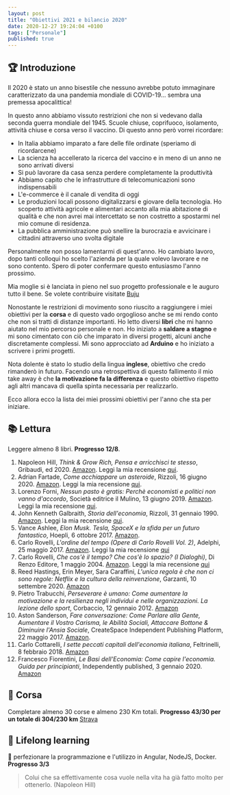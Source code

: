```yaml
---
layout: post
title: "Obiettivi 2021 e bilancio 2020"
date: 2020-12-27 19:24:04 +0100
tags: ["Personale"]
published: true
---
```


## :trophy: Introduzione

Il 2020 è stato un anno bisestile che nessuno avrebbe potuto immaginare caratterizzato da una pandemia mondiale di COVID-19... sembra una premessa apocalittica!

In questo anno abbiamo vissuto restrizioni che non si vedevano dalla seconda guerra mondiale del 1945. Scuole chiuse, coprifuoco, isolamento, attività chiuse e corsa verso il vaccino. Di questo anno però vorrei ricordare:

- In Italia abbiamo imparato a fare delle file ordinate (speriamo di ricordarcene)
- La scienza ha accellerato la ricerca del vaccino e in meno di un anno ne sono arrivati diversi
- Si può lavorare da casa senza perdere completamente la produttività
- Abbiamo capito che le infrastrutture di telecomunicazioni sono indispensabili
- L'e-commerce è il canale di vendita di oggi
- Le produzioni locali possono digitalizzarsi e giovare della tecnologia. Ho scoperto attività agricole e alimentari accanto alla mia abitazione di qualità e che non avrei mai intercettato se non costretto a spostarmi nel mio comune di residenza.
- La pubblica amministrazione può snellire la burocrazia e avvicinare i cittadini attraverso uno svolta digitale

Personalmente non posso lamentarmi di quest'anno. Ho cambiato lavoro, dopo tanti colloqui ho scelto l'azienda per la quale volevo lavorare e ne sono contento. Spero di poter confermare questo entusiasmo l'anno prossimo.

Mia moglie si è lanciata in pieno nel suo progetto professionale e le auguro tutto il bene. Se volete contribuire visitate [Buju](www.buju.it)

Nonostante le restrizioni di movimento sono riuscito a raggiungere i miei obiettivi per la **corsa** e di questo vado orgoglioso anche se mi rendo conto che non si tratti di distanze importanti. Ho letto diversi **libri** che mi hanno aiutato nel mio percorso personale e non. Ho iniziato a **saldare a stagno** e mi sono cimentato con ciò che imparato in diversi progetti, alcuni anche discretamente complessi.
Mi sono approcciato ad **Arduino** e ho iniziato a scrivere i primi progetti.

Nota dolente è stato lo studio della lingua **inglese**, obiettivo che credo rimanderò in futuro. Facendo una retrospettiva di questo fallimento il mio take away è che **la motivazione fa la differenza** e questo obiettivo rispetto agli altri mancava di quella spinta necessaria per realizzarlo.

Ecco allora ecco la lista dei miei prossimi obiettivi per l'anno che sta per iniziare.

## :books: Lettura

Leggere almeno 8 libri. **Progresso 12/8**.

1. Napoleon Hill, _Think & Grow Rich, Pensa e arricchisci te stesso_, Gribaudi, ed 2020. [Amazon](https://www.amazon.it/Pensa-arricchisci-stesso-Edizione-annotazioni-ebook/dp/B00M0UJZR2/ref=msx_wsirn_v1_1/257-1351534-7918520?_encoding=UTF8&pd_rd_i=B00M0UJZR2&pd_rd_r=cc5ef4e6-f707-4b6c-9196-259c52b6d613&pd_rd_w=RYNqQ&pd_rd_wg=m1pKJ&pf_rd_p=732a019b-2de9-4dce-9a12-3f73f7679df0&pf_rd_r=TZ59B57TAJVTP1WF3CNE&psc=1&refRID=TZ59B57TAJVTP1WF3CNE). Leggi la mia recensione [qui](../2021-01-02-pensa-e-arricchisci-te-stesso).
2. Adrian Fartade, _Come acchiappare un asteroide_, Rizzoli, 16 giugno 2020. [Amazon](https://www.amazon.it/Come-acchiappare-asteroide-scoperta-aiuteranno-ebook/dp/B085PXXT3Z/ref=tmm_kin_swatch_0?_encoding=UTF8&qid=1610894353&sr=8-1). Leggi la mia recensione [qui](../2021-03-30-come-acchiappare-un-asteroide).
3. Lorenzo Forni, _Nessun pasto è gratis: Perchè economisti e politici non vanno d'accordo_, Società editrice il Mulino, 13 giugno 2019. [Amazon](https://www.amazon.it/Nessun-pasto-gratis-economisti-Contemporanea-ebook/dp/B07SN3TTFK/ref=tmm_kin_swatch_0?_encoding=UTF8&qid=1611606122&sr=8-1). Leggi la mia recensione [qui](../2021-04-15-nessun-pasto-e-gratis).
4. John Kenneth Galbraith, _Storia dell'economia_, Rizzoli, 31 gennaio 1990. [Amazon](https://www.amazon.it/Storia-delleconomia-John-Kenneth-Galbraith-ebook/dp/B00ZUU43NU/ref=tmm_kin_swatch_0?_encoding=UTF8&qid=1618760329&sr=8-1). Leggi la mia recensione [qui](../2021-05-15-storia-dell-economia).
5. Vance Ashlee, _Elon Musk. Tesla, SpaceX e la sfida per un futuro fantastico_, Hoepli, 6 ottobre 2017. [Amazon](https://www.amazon.it/Elon-Musk-SpaceX-futuro-fantastico-ebook/dp/B0769YSV6D/ref=tmm_kin_swatch_0?_encoding=UTF8&qid=1620747550&sr=8-1).
6. Carlo Rovelli, _L'ordine del tempo (Opere di Carlo Rovelli Vol. 2)_, Adelphi, 25 maggio 2017. [Amazon](https://www.amazon.it/Lordine-tempo-Opere-Carlo-Rovelli-ebook/dp/B0727RMBK7/ref=sr_1_1?__mk_it_IT=%C3%85M%C3%85%C5%BD%C3%95%C3%91&dchild=1&keywords=L%27ordine+del+tempo+%28Opere+di+Carlo+Rovelli+Vol.+2%29&qid=1623354439&sr=8-1). Leggi la mia recensione [qui](../2021-07-01-ordine-del-tempo)
7. Carlo Rovelli, _Che cos'è il tempo? Che cos'è lo spazio? (I Dialoghi)_, Di Renzo Editore, 1 maggio 2004. [Amazon](https://www.amazon.it/gp/product/B073JPJY93/ref=dbs_a_def_rwt_bibl_vppi_i7). Leggi la mia recensione [qui](../2021-07-01-ordine-del-tempo)
8. Reed Hastings, Erin Meyer, Sara Caraffini, _L'unica regola è che non ci sono regole: Netflix e la cultura della reinvenzione_, Garzanti, 10 settembre 2020. [Amazon](https://www.amazon.it/Lunica-regole-Netflix-cultura-reinvenzione/dp/8811607418/ref=sr_1_1?__mk_it_IT=%C3%85M%C3%85%C5%BD%C3%95%C3%91&crid=2MCBV7OHY7T14&dchild=1&keywords=l+unica+regola+%C3%A8+che+non+ci+sono+regole&qid=1628177861&sprefix=unica+re%2Caps%2C216&sr=8-1)
9. Pietro Trabucchi, _Perseverare è umano: Come aumentare la motivazione e la resilienza negli individui e nelle organizzazioni. La lezione dello sport_, Corbaccio, 12 gennaio 2012. [Amazon](https://www.amazon.it/Perseverare-umano-motivazione-resilienza-organizzazioni-ebook/dp/B006WLOORQ/ref=tmm_kin_swatch_0?_encoding=UTF8&qid=1629662219&sr=8-1)
10. Aston Sanderson, _Fare conversazione: Come Parlare alla Gente, Aumentare il Vostro Carisma, le Abilità Sociali, Attaccare Bottone & Diminuire l'Ansia Sociale_, CreateSpace Independent Publishing Platform, 22 maggio 2017. [Amazon](https://www.amazon.it/Fare-Conversazione-Aumentare-Attaccare-Diminuire-ebook/dp/B072J6WLL7/ref=tmm_kin_swatch_0?_encoding=UTF8&qid=1629662332&sr=8-3).
11. Carlo Cottarelli, _I sette peccati capitali dell'economia italiana_, Feltrinelli, 8 febbraio 2018. [Amazon](https://www.amazon.it/sette-peccati-capitali-delleconomia-italiana/dp/8807173328/ref=sr_1_1?__mk_it_IT=%C3%85M%C3%85%C5%BD%C3%95%C3%91&crid=1YUT9GI7RJ916&dchild=1&keywords=i+sette+peccati+capitali+dell+economia+italiana&qid=1629662429&sprefix=i+sette+pecc%2Caps%2C213&sr=8-1)
12. Francesco Fiorentini, _Le Basi dell'Economia: Come capire l'economia. Guida per principianti_, Independently published, 3 gennaio 2020. [Amazon](https://www.amazon.it/Basi-dellEconomia-capire-leconomia-principianti/dp/1654743186/ref=tmm_pap_swatch_0?_encoding=UTF8&qid=1629662513&sr=8-1)

## 🏃 Corsa

Completare almeno 30 corse e almeno 230 Km totali. **Progresso 43/30 per un totale di 304/230 km** [Strava](https://www.strava.com/athletes/27329378/training/log?feature=public-training-log)

## :rocket: Lifelong learning

:space_invader: perfezionare la programmazione e l'utilizzo in Angular, NodeJS, Docker. **Progresso 3/3**

> Colui che sa effettivamente cosa vuole nella vita ha già fatto molto per ottenerlo. (Napoleon Hill)

